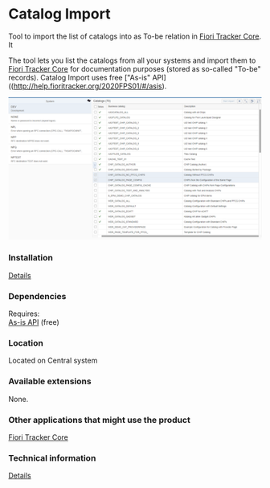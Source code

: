# Catalog Import

Tool to import the list of catalogs into as To-be relation in [Fiori Tracker Core](http://help.fioritracker.org/2020FPS01/#/ft-core.md). It

The tool lets you list the catalogs from all your systems and import them to [Fiori Tracker Core](http://help.fioritracker.org/2020FPS01/#/ft-core.md) for documentation purposes (stored as so-called "To-be" records). Catalog Import uses free ["As-is" API]((http://help.fioritracker.org/2020FPS01/#/asis).


![](res/ci.png)

### Installation 
[Details](/inst/ci.md)

### Dependencies
Requires:  
[As-is API](http://help.fioritracker.org/2020FPS01/#/asis) (free)

### Location
Located on Central system

### Available extensions
None.

### Other applications that might use the product
[Fiori Tracker Core](http://help.fioritracker.org/2020FPS01/#/ft-core.md)

### Technical information
[Details](/tech/ci.md)


